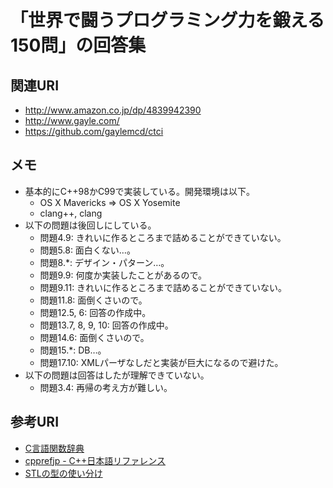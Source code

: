 # 「世界で闘うプログラミング力を鍛える150問」の回答集

## 関連URI

* http://www.amazon.co.jp/dp/4839942390
* http://www.gayle.com/
* https://github.com/gaylemcd/ctci

## メモ

* 基本的にC++98かC99で実装している。開発環境は以下。
  * OS X Mavericks => OS X Yosemite
  * clang++, clang
* 以下の問題は後回しにしている。
  * 問題4.9: きれいに作るところまで詰めることができていない。
  * 問題5.8: 面白くない…。
  * 問題8.*: デザイン・パターン…。
  * 問題9.9: 何度か実装したことがあるので。
  * 問題9.11: きれいに作るところまで詰めることができていない。
  * 問題11.8: 面倒くさいので。
  * 問題12.5, 6: 回答の作成中。
  * 問題13.7, 8, 9, 10: 回答の作成中。
  * 問題14.6: 面倒くさいので。
  * 問題15.*: DB…。
  * 問題17.10: XMLパーザなしだと実装が巨大になるので避けた。
* 以下の問題は回答はしたが理解できていない。
  * 問題3.4: 再帰の考え方が難しい。

## 参考URI

* [C言語関数辞典](http://www.c-tipsref.com/)
* [cpprefjp - C++日本語リファレンス](http://cpprefjp.github.io/)
* [STLの型の使い分け](http://qiita.com/h_hiro_/items/a83a8fd2391d4a3f0e1c)

